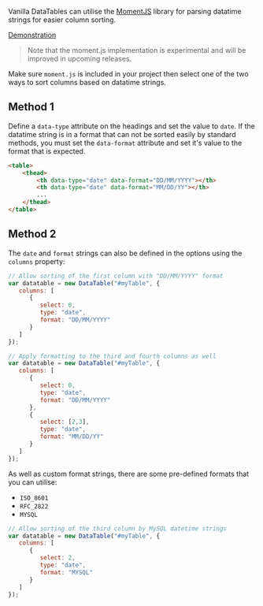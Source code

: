 Vanilla DataTables can utilise the [MomentJS](https://momentjs.com/) library for parsing datatime strings for easier column sorting.

[Demonstration](https://s.codepen.io/Mobius1/debug/afe7874e0cacb8fada48cf8fda66306b)

> Note that the moment.js implementation is experimental and will be improved in upcoming releases.

Make sure `moment.js` is included in your project then select one of the two ways to sort columns based on datatime strings.

## Method 1

Define a `data-type` attribute on the headings and set the value to `date`. If the datatime string is in a format that can not be sorted easily by standard methods, you must set the `data-format` attribute and set it's value to the format that is expected.

```html
<table>
    <thead>
        <th data-type="date" data-format="DD/MM/YYYY"></th>
        <th data-type="date" data-format="MM/DD/YY"></th>
        ...
    </thead>
</table>
```

## Method 2

The `date` and `format` strings can also be defined in the options using the `columns` property:

```javascript
// Allow sorting of the first column with "DD/MM/YYYY" format
var datatable = new DataTable("#myTable", {
   columns: [
      {
         select: 0,
         type: "date",
         format: "DD/MM/YYYY"
      }
   ]
});

// Apply formatting to the third and fourth columns as well
var datatable = new DataTable("#myTable", {
   columns: [
      {
         select: 0,
         type: "date",
         format: "DD/MM/YYYY"
      },
      {
         select: [2,3],
         type: "date",
         format: "MM/DD/YY"
      }
   ]
});
```

As well as custom format strings, there are some pre-defined formats that you can utilise:

* `ISO_8601`
* `RFC_2822`
* `MYSQL`

```javascript
// Allow sorting of the third column by MySQL datetime strings
var datatable = new DataTable("#myTable", {
   columns: [
      {
         select: 2,
         type: "date",
         format: "MYSQL"
      }
   ]
});
```
